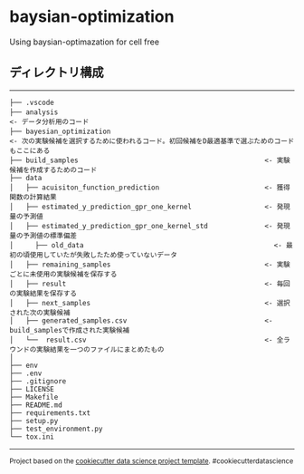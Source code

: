 baysian-optimization
==============================

Using baysian-optimazation for cell free 



<h2>ディレクトリ構成</h2>

------------

    ├── .vscode
    ├── analysis                       　　　　　　　　　　　　　　　　　　　　　　　　　　　　　　　　　　　　　　　　　　　　　　　　　　　　　　　　<- データ分析用のコード
    ├── bayesian_optimization          　　　　　　　　　　　　　　　　　　　　　　　　　　　　　　　　　　　　　　　　　　　　　　　　　　　　　　　　<- 次の実験候補を選択するために使われるコード。初回候補をD最適基準で選ぶためのコードもここにある
    ├── build_samples                                              <- 実験候補を作成するためのコード
    ├── data
    │   ├── acuisiton_function_prediction                          <- 獲得関数の計算結果
    │   ├── estimated_y_prediction_gpr_one_kernel                  <- 発現量の予測値
    │   ├── estimated_y_prediction_gpr_one_kernel_std              <- 発現量の予測値の標準偏差
    │　　  ├── old_data                                               <- 最初の頃使用していたが失敗したため使っていないデータ
    │   ├── remaining_samples                                      <- 実験ごとに未使用の実験候補を保存する
    │   ├── result                                                 <- 毎回の実験結果を保存する
    │   ├── next_samples                                           <- 選択された次の実験候補
    │   ├── generated_samples.csv                                  <- build_samplesで作成された実験候補
    │   └──  result.csv                                            <- 全ラウンドの実験結果を一つのファイルにまとめたもの   
    │
    ├── env 
    ├── .env
    ├── .gitignore
    ├── LICENSE
    ├── Makefile
    ├── README.md
    ├── requirements.txt
    ├── setup.py
    ├── test_environment.py
    └── tox.ini            


--------

<p><small>Project based on the <a target="_blank" href="https://drivendata.github.io/cookiecutter-data-science/">cookiecutter data science project template</a>. #cookiecutterdatascience</small></p>

